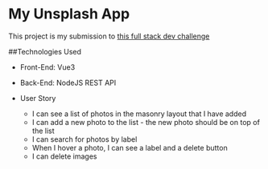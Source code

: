 # My Unsplash App

This project is my submission to [this full stack dev challenge](https://devchallenges.io/challenges/rYyhwJAxMfES5jNQ9YsP)

##Technologies Used
 * Front-End: Vue3
 * Back-End: NodeJS REST API

* User Story
  * I can see a list of photos in the masonry layout that I have added
  * I can add a new photo to the list - the new photo should be on top of the list
  * I can search for photos by label
  * When I hover a photo, I can see a label and a delete button
  * I can delete images
